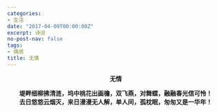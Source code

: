 ```yaml
---
categories:
- 生活
date: "2017-04-09T00:00:00Z"
excerpt: 诗词
no-post-nav: false
tags:
- 偶感
title: 无情
---
```


**<center>无情</center>**

**<center>堤畔细柳拂清涟，坞中桃花出画檐，双飞燕，对舞蝶，融融春光信可怜！</center>**
**<center>去日悠悠云烟灭，来日漫漫无人解，单人间，孤枕眠，匆匆又是一华年！</center>**